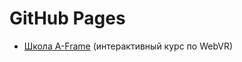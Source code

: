 <h1>GitHub Pages</h1>

<ul>
	<li>
		<a href="https://victorivanovspb.github.io/aframe-school-ru">Школа A-Frame</a> (интерактивный курс по WebVR)
	</li>
</ul>
